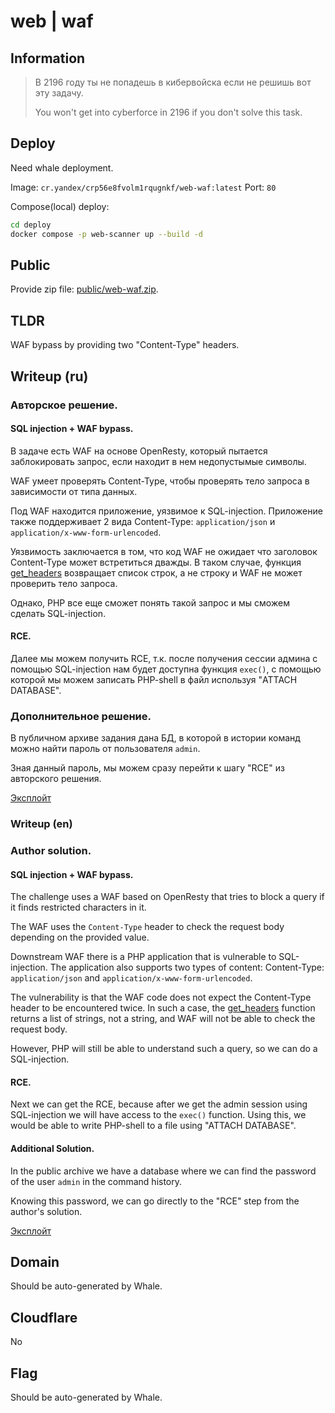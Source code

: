 # web | waf

## Information

> В 2196 году ты не попадешь в кибервойска если не решишь вот эту задачу.
>
> You won't get into cyberforce in 2196 if you don't solve this task.

## Deploy

Need whale deployment.

Image: `cr.yandex/crp56e8fvolm1rqugnkf/web-waf:latest`
Port: `80`

Compose(local) deploy:

```sh
cd deploy
docker compose -p web-scanner up --build -d
```

## Public

Provide zip file: [public/web-waf.zip](public/web-waf.zip).

## TLDR

WAF bypass by providing two "Content-Type" headers.

## Writeup (ru)

### Авторское решение.

#### SQL injection + WAF bypass.

В задаче есть WAF на основе OpenResty, который пытается заблокировать запрос, если находит в нем недопустымые символы.

WAF умеет проверять Content-Type, чтобы проверять тело запроса в зависимости от типа данных.

Под WAF находится приложение, уязвимое к SQL-injection. Приложение также поддерживает 2 вида
Content-Type: `application/json` и `application/x-www-form-urlencoded`.

Уязвимость заключается в том, что код WAF не ожидает что заголовок Content-Type может встретиться дважды.
В таком случае, функция [get_headers](https://github.com/openresty/lua-nginx-module#ngxreqget_headers) возвращает список
строк, а не строку и WAF не может проверить тело запроса.

Однако, PHP все еще сможет понять такой запрос и мы сможем сделать SQL-injection.

#### RCE.

Далее мы можем получить RCE, т.к. после получения сессии админа с помощью SQL-injection нам будет доступна функция
`exec()`, с помощью которой мы можем записать PHP-shell в файл используя "ATTACH DATABASE".

### Дополнительное решение.

В публичном архиве задания дана БД, в которой в истории команд можно найти пароль от пользователя `admin`.

Зная данный пароль, мы можем сразу перейти к шагу "RCE" из авторского решения.

[Эксплойт](solve/vzlom.py)

### Writeup (en)

### Author solution.

#### SQL injection + WAF bypass.

The challenge uses a WAF based on OpenResty that tries to block a query if it finds restricted characters in it.

The WAF uses the `Content-Type` header to check the request body depending on the provided value.

Downstream WAF there is a PHP application that is vulnerable to SQL-injection. The application also supports two types of content:
Content-Type: `application/json` and `application/x-www-form-urlencoded`.

The vulnerability is that the WAF code does not expect the Content-Type header to be encountered twice.
In such a case, the [get_headers](https://github.com/openresty/lua-nginx-module#ngxreqget_headers) function returns a list of strings, not a string, and WAF will not be able to check the request body.

However, PHP will still be able to understand such a query, so we can do a SQL-injection.

#### RCE.

Next we can get the RCE, because after we get the admin session using SQL-injection we will have access to the `exec()` function. 
Using this, we would be able to write PHP-shell to a file using "ATTACH DATABASE".

#### Additional Solution.

In the public archive we have a database where we can find the password of the user `admin` in the command history.

Knowing this password, we can go directly to the "RCE" step from the author's solution.


[Эксплойт](solve/vzlom.py)

## Domain

Should be auto-generated by Whale.

## Cloudflare

No

## Flag

Should be auto-generated by Whale.
